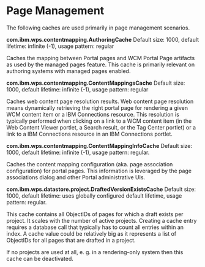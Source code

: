 # Page Management

The following caches are used primarily in page management scenarios.

**com.ibm.wps.contentmapping.AuthoringCache**
Default size: 1000, default lifetime: infinite (-1), usage pattern: regular

Caches the mapping between Portal pages and WCM Portal Page artifacts as used by the managed pages
feature. This cache is primarily relevant on authoring systems with managed pages enabled.

**com.ibm.wps.contentmapping.ContentMappingsCache**
Default size: 1000, default lifetime: infinite (-1), usage pattern: regular

Caches web content page resolution results. Web content page resolution means dynamically retrieving the
right portal page for rendering a given WCM content item or a IBM Connections resource. This resolution is
typically performed when clicking on a link to a WCM content item (in the Web Content Viewer portlet, a
Search result, or the Tag Center portlet) or a link to a IBM Connections resource in an IBM Connections
portlet.

**com.ibm.wps.contentmapping.ContentMappingInfoCache**
Default size: 1000, default lifetime: infinite (-1), usage pattern: regular.

Caches the content mapping configuration (aka. page association configuration) for portal pages. This
information is leveraged by the page associations dialog and other Portal administrative UIs.

**com.ibm.wps.datastore.project.DraftedVersionExistsCache**
Default size: 1000, default lifetime: uses globally configured default lifetime, usage pattern: regular.

This cache contains all ObjectIDs of pages for which a draft exists per project. It scales with the number of
active projects. Creating a cache entry requires a database call that typically has to count all entries within
an index. A cache value could be relatively big as it represents a list of ObjectIDs for all pages that are
drafted in a project.

If no projects are used at all, e. g. in a rendering-only system then this cache can be deactivated.